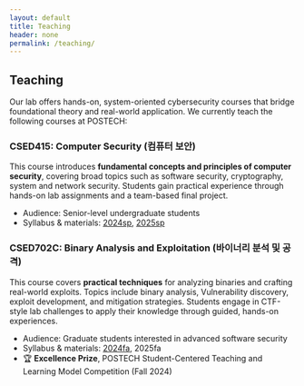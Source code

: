 ```yaml
---
layout: default
title: Teaching
header: none
permalink: /teaching/
---
```


## **Teaching**

Our lab offers hands-on, system-oriented cybersecurity courses that bridge
foundational theory and real-world application. We currently teach the
following courses at POSTECH:


### CSED415: Computer Security (컴퓨터 보안)

This course introduces **fundamental concepts and principles of computer
security**, covering broad topics such as software security, cryptography,
system and network security. Students gain practical experience through
hands-on lab assignments and a team-based final project.

* Audience: Senior-level undergraduate students
* Syllabus & materials: [2024sp](/teaching/csed415/2024sp), [2025sp](/teaching/csed415/2025sp)


### CSED702C: Binary Analysis and Exploitation (바이너리 분석 및 공격)

This course covers **practical techniques** for analyzing binaries and crafting
real-world exploits. Topics include binary analysis, Vulnerability discovery,
exploit development, and mitigation strategies. Students engage in CTF-style
lab challenges to apply their knowledge through guided, hands-on experiences.

* Audience: Graduate students interested in advanced software security
* Syllabus & materials: [2024fa](/teaching/csed702c/2024fa), 2025fa
* 🏆 **Excellence Prize**, POSTECH Student-Centered Teaching and Learning Model Competition (Fall 2024)

